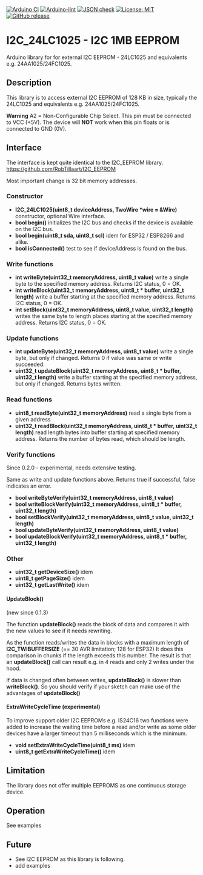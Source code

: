 
[![Arduino CI](https://github.com/RobTillaart/I2C_24LC1025/workflows/Arduino%20CI/badge.svg)](https://github.com/marketplace/actions/arduino_ci)
[![Arduino-lint](https://github.com/RobTillaart/I2C_24LC1025/actions/workflows/arduino-lint.yml/badge.svg)](https://github.com/RobTillaart/I2C_24LC1025/actions/workflows/arduino-lint.yml)
[![JSON check](https://github.com/RobTillaart/I2C_24LC1025/actions/workflows/jsoncheck.yml/badge.svg)](https://github.com/RobTillaart/I2C_24LC1025/actions/workflows/jsoncheck.yml)
[![License: MIT](https://img.shields.io/badge/license-MIT-green.svg)](https://github.com/RobTillaart/I2C_24LC1025/blob/master/LICENSE)
[![GitHub release](https://img.shields.io/github/release/RobTillaart/I2C_24LC1025.svg?maxAge=3600)](https://github.com/RobTillaart/I2C_24LC1025/releases)


# I2C_24LC1025 - I2C 1MB EEPROM

Arduino library for for external I2C EEPROM - 24LC1025 and equivalents e.g. 24AA1025/24FC1025.


## Description

This library is to access external I2C EEPROM of 128 KB in size, 
typically the 24LC1025 and equivalents e.g. 24AA1025/24FC1025.

**Warning**
A2 = Non-Configurable Chip Select.
This pin must be connected to VCC (+5V). 
The device will **NOT** work when this pin floats or is connected to GND (0V).


## Interface

The interface is kept quite identical to the I2C_EEPROM library.
https://github.com/RobTillaart/I2C_EEPROM

Most important change is 32 bit memory addresses.


### Constructor

- **I2C_24LC1025(uint8_t deviceAddress, TwoWire \*wire = &Wire)** constructor, optional Wire interface.
- **bool begin()** initializes the I2C bus and checks if the device is available on the I2C bus.
- **bool begin(uint8_t sda, uint8_t scl)** idem for ESP32 / ESP8266 and alike.
- **bool isConnected()** test to see if deviceAddress is found on the bus.


### Write functions

- **int writeByte(uint32_t memoryAddress, uint8_t value)** write a single byte to the specified memory address.
Returns I2C status, 0 = OK.
- **int writeBlock(uint32_t memoryAddress, uint8_t \* buffer, uint32_t length)** write a buffer starting at the specified memory address. 
Returns I2C status, 0 = OK.
- **int setBlock(uint32_t memoryAddress, uint8_t value, uint32_t length)** writes the same byte to length places starting at the specified memory address. 
Returns I2C status, 0 = OK.


### Update functions

- **int updateByte(uint32_t memoryAddress, uint8_t value)** write a single byte, but only if changed. 
Returns 0 if value was same or write succeeded.
- **uint32_t updateBlock(uint32_t memoryAddress, uint8_t \* buffer, uint32_t length)** write a buffer starting at the specified memory address, but only if changed.
Returns bytes written.


### Read functions

- **uint8_t readByte(uint32_t memoryAddress)** read a single byte from a given address
- **uint32_t readBlock(uint32_t memoryAddress, uint8_t \* buffer, uint32_t length)** read length bytes into buffer starting at specified memory address.
Returns the number of bytes read, which should be length.


### Verify functions

Since 0.2.0 - experimental, needs extensive testing.

Same as write and update functions above. Returns true if successful, false indicates an error.

- **bool writeByteVerify(uint32_t memoryAddress, uint8_t value)**
- **bool writeBlockVerify(uint32_t memoryAddress, uint8_t \* buffer,  uint32_t length)**
- **bool setBlockVerify(uint32_t memoryAddress, uint8_t value, uint32_t length)**
- **bool updateByteVerify(uint32_t memoryAddress, uint8_t value)**
- **bool updateBlockVerify(uint32_t memoryAddress, uint8_t \* buffer, uint32_t length)**


### Other

- **uint32_t getDeviceSize()** idem
- **uint8_t  getPageSize()** idem
- **uint32_t getLastWrite()** idem


#### UpdateBlock()

(new since 0.1.3)

The function **updateBlock()** reads the block of data and compares it with the new values to see if it needs rewriting.

As the function reads/writes the data in blocks with a maximum length of **I2C_TWIBUFFERSIZE** 
(== 30 AVR limitation; 128 for ESP32) 
It does this comparison in chunks if the length exceeds this number.
The result is that an **updateBlock()** call can result e.g. in 4 reads and only 2 writes under the hood.

If data is changed often between writes, **updateBlock()** is slower than **writeBlock()**.
So you should verify if your sketch can make use of the advantages of **updateBlock()**


#### ExtraWriteCycleTime (experimental)

To improve support older I2C EEPROMs e.g. IS24C16 two functions were added to increase
the waiting time before a read and/or write as some older devices have a larger timeout
than 5 milliseconds which is the minimum.

- **void     setExtraWriteCycleTime(uint8_t ms)** idem
- **uint8_t  getExtraWriteCycleTime()** idem


## Limitation

The library does not offer multiple EEPROMS as one continuous storage device.


## Operation

See examples


## Future

- See I2C EEPROM as this library is following.
- add examples

